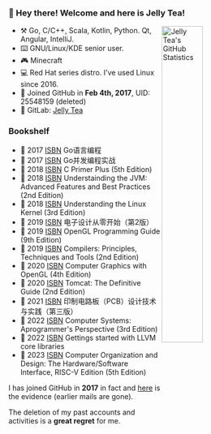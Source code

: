### :clap: Hey there! Welcome and here is Jelly Tea!

<img align="right" alt="Jelly Tea's GitHub Statistics" width="40%" src="https://github-readme-stats.vercel.app/api?username=jellytea&show_icons=true"/>

- :hammer_and_pick: Go, C/C++, Scala, Kotlin, Python. Qt, Angular, IntelliJ.
- :keyboard: GNU/Linux/KDE senior user.
- :video_game: Minecraft
- :computer: Red Hat series distro. I've used Linux since 2016.
- :space_invader: Joined GitHub in **Feb 4th, 2017**, UID: 25548159 (deleted)
- :fox_face: GitLab: [Jelly Tea](https://gitlab.com/jellytea)

### Bookshelf

- :open_book: 2017 [ISBN](https://isbnsearch.org/isbn/9787115290366) Go语言编程
- :open_book: 2017 [ISBN](https://isbnsearch.org/isbn/9787115452511) Go并发编程实战
- :open_book: 2018 [ISBN](https://isbnsearch.org/isbn/9787115130228) C Primer Plus (5th Edition)
- :open_book: 2018 [ISBN](https://isbnsearch.org/isbn/9787111421900) Understainding the JVM: Advanced Features and Best Practices (2nd Edition)
- :open_book: 2018 [ISBN](https://isbnsearch.org/isbn/9787508353944) Understanding the Linux Kernel (3rd Edition)
- :open_book: 2019 [ISBN](https://isbnsearch.org/isbn/9787302231578) 电子设计从零开始（第2版）
- :open_book: 2019 [ISBN](https://isbnsearch.org/isbn/9787111575115) OpenGL Programming Guide (9th Edition)
- :open_book: 2019 [ISBN](https://isbnsearch.org/isbn/9787111251217) Compilers: Principles, Techniques and Tools (2nd Edition)
- :open_book: 2020 [ISBN](https://isbnsearch.org/isbn/9787121246142) Computer Graphics with OpenGL (4th Edition)
- :open_book: 2020 [ISBN](https://isbnsearch.org/isbn/9787508386980) Tomcat: The Definitive Guide (2nd Edition)
- :open_book: 2021 [ISBN](https://isbnsearch.org/isbn/9787121315589) 印制电路板（PCB）设计技术与实践（第三版）
- :open_book: 2022 [ISBN](https://isbnsearch.org/isbn/9787111544937) Computer Systems: Aprogrammer's Perspective (3rd Edition)
- :open_book: 2022 [ISBN](https://isbnsearch.org/isbn/9787111631972) Gettings started with LLVM core libraries
- :open_book: 2023 [ISBN](https://isbnsearch.org/isbn/9787111652144) Computer Organization and Design: The Hardware/Software Interface, RISC-V Edition (5th Edition)


I has joined GitHub in **2017** in fact and [here](https://github.com/jellytea/jellytea/blob/main/lost-and-found/mailbox.jpg) is the evidence (earlier mails are gone).

The deletion of my past accounts and activities is a **great regret** for me.
